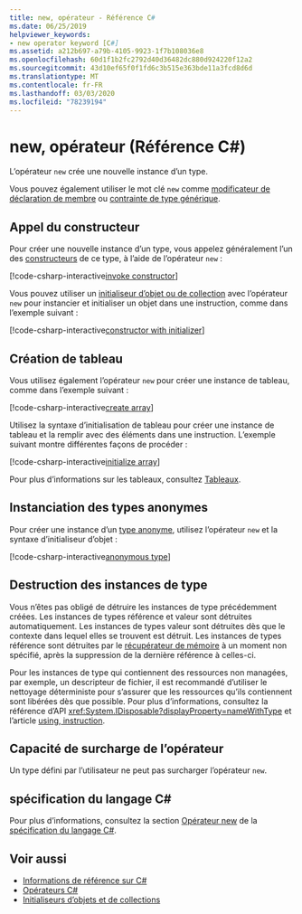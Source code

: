 ```yaml
---
title: new, opérateur - Référence C#
ms.date: 06/25/2019
helpviewer_keywords:
- new operator keyword [C#]
ms.assetid: a212b697-a79b-4105-9923-1f7b108036e8
ms.openlocfilehash: 60d1f1b2fc2792d40d36482dc880d924220f12a2
ms.sourcegitcommit: 43d10ef65f0f1fd6c3b515e363bde11a3fcd8d6d
ms.translationtype: MT
ms.contentlocale: fr-FR
ms.lasthandoff: 03/03/2020
ms.locfileid: "78239194"
---
```

# <a name="new-operator-c-reference"></a>new, opérateur (Référence C#)

L’opérateur `new` crée une nouvelle instance d’un type.

Vous pouvez également utiliser le mot clé `new` comme [modificateur de déclaration de membre](../keywords/new-modifier.md) ou [contrainte de type générique](../keywords/new-constraint.md).

## <a name="constructor-invocation"></a>Appel du constructeur

Pour créer une nouvelle instance d’un type, vous appelez généralement l’un des [constructeurs](../../programming-guide/classes-and-structs/constructors.md) de ce type, à l’aide de l’opérateur `new` :

[!code-csharp-interactive[invoke constructor](~/samples/snippets/csharp/language-reference/operators/NewOperator.cs#Constructor)]

Vous pouvez utiliser un [initialiseur d’objet ou de collection](../../programming-guide/classes-and-structs/object-and-collection-initializers.md) avec l’opérateur `new` pour instancier et initialiser un objet dans une instruction, comme dans l’exemple suivant :

[!code-csharp-interactive[constructor with initializer](~/samples/snippets/csharp/language-reference/operators/NewOperator.cs#ConstructorWithInitializer)]

## <a name="array-creation"></a>Création de tableau

Vous utilisez également l’opérateur `new` pour créer une instance de tableau, comme dans l’exemple suivant :

[!code-csharp-interactive[create array](~/samples/snippets/csharp/language-reference/operators/NewOperator.cs#Array)]

Utilisez la syntaxe d’initialisation de tableau pour créer une instance de tableau et la remplir avec des éléments dans une instruction. L’exemple suivant montre différentes façons de procéder :

[!code-csharp-interactive[initialize array](~/samples/snippets/csharp/language-reference/operators/NewOperator.cs#ArrayInitialization)]

Pour plus d’informations sur les tableaux, consultez [Tableaux](../../programming-guide/arrays/index.md).

## <a name="instantiation-of-anonymous-types"></a>Instanciation des types anonymes

Pour créer une instance d’un [type anonyme](../../programming-guide/classes-and-structs/anonymous-types.md), utilisez l’opérateur `new` et la syntaxe d’initialiseur d’objet :

[!code-csharp-interactive[anonymous type](~/samples/snippets/csharp/language-reference/operators/NewOperator.cs#AnonymousType)]

## <a name="destruction-of-type-instances"></a>Destruction des instances de type

Vous n’êtes pas obligé de détruire les instances de type précédemment créées. Les instances de types référence et valeur sont détruites automatiquement. Les instances de types valeur sont détruites dès que le contexte dans lequel elles se trouvent est détruit. Les instances de types référence sont détruites par le [récupérateur de mémoire](../../../standard/garbage-collection/index.md) à un moment non spécifié, après la suppression de la dernière référence à celles-ci.

Pour les instances de type qui contiennent des ressources non managées, par exemple, un descripteur de fichier, il est recommandé d’utiliser le nettoyage déterministe pour s’assurer que les ressources qu’ils contiennent sont libérées dès que possible. Pour plus d’informations, consultez la référence d’API <xref:System.IDisposable?displayProperty=nameWithType> et l’article [using, instruction](../keywords/using-statement.md).

## <a name="operator-overloadability"></a>Capacité de surcharge de l’opérateur

Un type défini par l’utilisateur ne peut pas surcharger l’opérateur `new`.

## <a name="c-language-specification"></a>spécification du langage C#

Pour plus d’informations, consultez la section [Opérateur new](~/_csharplang/spec/expressions.md#the-new-operator) de la [spécification du langage C#](~/_csharplang/spec/introduction.md).

## <a name="see-also"></a>Voir aussi

- [Informations de référence sur C#](../index.md)
- [Opérateurs C#](index.md)
- [Initialiseurs d’objets et de collections](../../programming-guide/classes-and-structs/object-and-collection-initializers.md)
